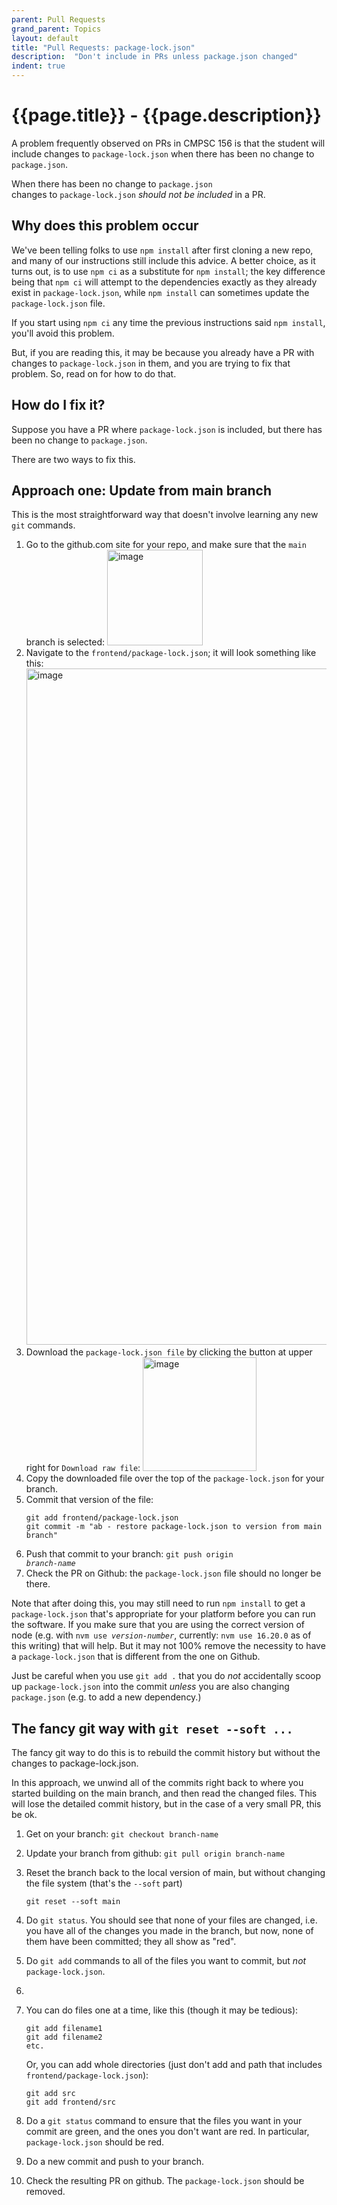 ```yaml
---
parent: Pull Requests
grand_parent: Topics
layout: default
title: "Pull Requests: package-lock.json"
description:  "Don't include in PRs unless package.json changed"
indent: true
---
```


# {{page.title}} - {{page.description}}

A problem frequently observed on PRs in CMPSC 156 is that the student will include changes to `package-lock.json` when there has been no change to `package.json`.

When there has been no change to `package.json`<br />
changes to `package-lock.json` *should not be included* in a PR.

## Why does this problem occur

We've been telling folks to use `npm install` after first cloning a new repo, and many of our instructions still include this advice.  A better choice, as it turns out, is to use `npm ci` as a substitute for `npm install`; the key difference being that `npm ci` will attempt to the dependencies exactly as they already exist in `package-lock.json`, while `npm install` can sometimes update the `package-lock.json` file.

If you start using `npm ci` any time the previous instructions said `npm install`, you'll avoid this problem.

But, if you are reading this, it may be because you already have a PR with changes to `package-lock.json` in them, and you are trying to fix that problem.   So, read on for how to do that.

## How do I fix it?

Suppose you have a PR where `package-lock.json` is included, but there has been no change to `package.json`.

There are two ways to fix this.

## Approach one: Update from main branch

This is the most straightforward way that doesn't involve learning any new `git` commands.

1. Go to the github.com site for your repo, and make sure that the `main` branch is selected:
   <img width="153" alt="image" src="https://github.com/ucsb-cs156/ucsb-cs156.github.io/assets/1119017/2db4160b-1d5c-4b60-9424-8609e03be370">
2. Navigate to the `frontend/package-lock.json`; it will look something like this:
   <img width="1082" alt="image" src="https://github.com/ucsb-cs156/ucsb-cs156.github.io/assets/1119017/e8382ea7-98ad-4a31-b6f3-64a39e15474c">
3. Download the `package-lock.json file` by clicking the button at upper right for `Download raw file`:
   <img width="182" alt="image" src="https://github.com/ucsb-cs156/ucsb-cs156.github.io/assets/1119017/ec14364a-8bdf-4a24-abc0-c2ed16aa1066">
4. Copy the downloaded file over the top of the `package-lock.json` for your branch.
5. Commit that version of the file:
   ```
   git add frontend/package-lock.json
   git commit -m "ab - restore package-lock.json to version from main branch"
   ```
6. Push that commit to your branch: <code>git push origin <i>branch-name</i></code>
7. Check the PR on Github: the `package-lock.json` file should no longer be there.

Note that after doing this, you may still need to run `npm install` to get a `package-lock.json` that's appropriate for your platform before you 
can run the software.  If you make sure that you are using the correct version of node (e.g. with <code>nvm use <i>version-number</i></code>, currently: `nvm use 16.20.0` as of this writing)
that will help.  But it may not 100% remove the necessity to have a `package-lock.json` that is different from the one
on Github.

Just be careful when you use `git add .` that you do *not* accidentally scoop up `package-lock.json` into the commit *unless* you are also changing
`package.json` (e.g. to add a new dependency.)

## The fancy git way with `git reset --soft ...`

The fancy git way to do this is to rebuild the commit history but without the changes to package-lock.json.

In this approach, we unwind all of the commits right back to where you started building on the main branch, and then 
read the changed files.  This will lose the detailed commit history, but in the case of a very small PR, this be ok.

1. Get on your branch: `git checkout branch-name`
2. Update your branch from github: `git pull origin branch-name`
3. Reset the branch back to the local version of main, but without changing the file system (that's the `--soft` part)
   ```
   git reset --soft main
   ```
4. Do `git status`.  You should see that none of your files are changed, i.e. you have all of the changes you made in the branch,
   but now, none of them have been committed; they all show as "red".
5. Do `git add` commands to all of the files you want to commit, but *not* `package-lock.json`.
6.
7. You can do files one at a time, like this (though it may be tedious):
   ```
   git add filename1
   git add filename2
   etc.
   ```

   Or, you can add whole directories (just don't add and path that includes `frontend/package-lock.json`):
   ```
   git add src
   git add frontend/src
   ```
9. Do a `git status` command to ensure that the files you want in your commit are green, and the ones you don't want are red.
   In particular, `package-lock.json` should be red.
9. Do a new commit and push to your branch.
9. Check the resulting PR on github.  The `package-lock.json` should be removed.

   

